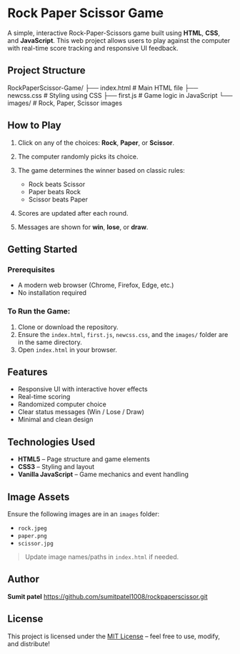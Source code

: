 #  Rock Paper Scissor Game

A simple, interactive Rock-Paper-Scissors game built using **HTML**, **CSS**, and **JavaScript**. This web project allows users to play against the computer with real-time score tracking and responsive UI feedback.

##  Project Structure


 RockPaperScissor-Game/
├── index.html        # Main HTML file
├── newcss.css        # Styling using CSS
├── first.js          # Game logic in JavaScript
└── images/           # Rock, Paper, Scissor images


##  How to Play

1. Click on any of the choices: **Rock**, **Paper**, or **Scissor**.
2. The computer randomly picks its choice.
3. The game determines the winner based on classic rules:

   * Rock beats Scissor
   * Paper beats Rock
   * Scissor beats Paper
4. Scores are updated after each round.
5. Messages are shown for **win**, **lose**, or **draw**.


##  Getting Started

### Prerequisites

* A modern web browser (Chrome, Firefox, Edge, etc.)
* No installation required

### To Run the Game:

1. Clone or download the repository.
2. Ensure the `index.html`, `first.js`, `newcss.css`, and the `images/` folder are in the same directory.
3. Open `index.html` in your browser.


##  Features

* Responsive UI with interactive hover effects
* Real-time scoring
* Randomized computer choice
* Clear status messages (Win / Lose / Draw)
* Minimal and clean design


##  Technologies Used

* **HTML5** – Page structure and game elements
* **CSS3** – Styling and layout
* **Vanilla JavaScript** – Game mechanics and event handling


##  Image Assets

Ensure the following images are in an `images` folder:

* `rock.jpeg`
* `paper.png`
* `scissor.jpg`

> Update image names/paths in `index.html` if needed.

##  Author

**Sumit patel**
https://github.com/sumitpatel1008/rockpaperscissor.git


##  License

This project is licensed under the [MIT License](https://opensource.org/licenses/MIT) – feel free to use, modify, and distribute!

